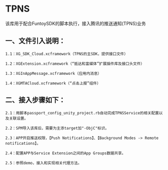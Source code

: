 # TPNS
该库用于配合FuntoySDK的脚本执行，接入腾讯的推送通知(TPNS)业务

## 一、文件引入说明：

    1.1：XG_SDK_Cloud.xcframework（TPNS的主SDK，提供接口文件）
    
    1.2：XGExtension.xcframework（“抵达和富媒体”扩展插件库及接口头文件）
    
    1.3：XGInAppMessage.xcframework（应用内消息）
    
    1.4：XGMTACloud.xcframework（“点击上报”组件）

## 二、接入步骤如下：

    2.1：用脚本passport_config_unity_project.rb自动完成TPNSService的相关配置以及关联设置。

    2.2：SPM导入该库后，需要为主添target加"-ObjC"标识。
     
    2.3：APP开启推送权限，【Push Notifications】、【Background Modes -> Remote notifications】。
        
    2.4：配置APP与Service Extension之间的App Groups数据共享。

    2.5：参照demo，接入和实现相关代理方法。
